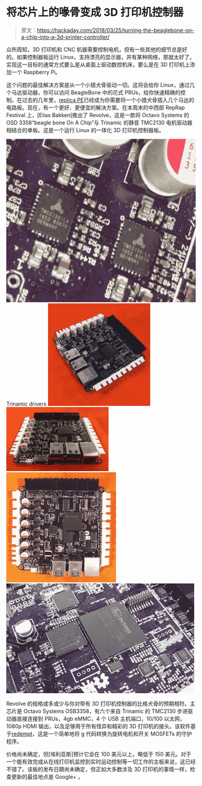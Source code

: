 # 将芯片上的喙骨变成 3D 打印机控制器

> 原文：<https://hackaday.com/2018/03/25/turning-the-beaglebone-on-a-chip-into-a-3d-printer-controller/>

众所周知，3D 打印机和 CNC 机器需要控制电机，但有一些其他的细节总是好的。如果控制器板运行 Linux，支持漂亮的显示器，并有某种网络，那就太好了。实现这一目标的通常方式要么是从桌面上驱动数控机床，要么是在 3D 打印机上添加一个 Raspberry Pi。

这个问题的最佳解决方案是从一个小猎犬骨驱动一切。这将会给你 Linux，通过几个马达驱动器，你可以访问 BeagleBone 中的花式 PRUs，给你快速精确的控制。在过去的几年里，[replica PE](https://www.thing-printer.com/product/replicape/)已经成为你需要将一个小猎犬骨插入几个马达的电路板。现在，有一个更好、更便宜的解决方案。在本周末的中西部 RepRap Festival 上，[Elias Bakken]推出了 Revolve，这是一款将 Octavo Systems 的 OSD 3358“beagle bone On A Chip”与 Trinamic 的静音 TMC2130 电机驱动器相结合的单板。这是一个运行 Linux 的一体化 3D 打印机控制器板。

 [![Trinamic drivers](img/df3c2e071eba9d507efa5d453c3eb824.png "trina")](https://i0.wp.com/hackaday.com/wp-content/uploads/2018/03/trina.jpg?ssl=1) Trinamic drivers [![2](img/b1e1a72ef35c48cebb5688705f77b600.png "2")](https://i0.wp.com/hackaday.com/wp-content/uploads/2018/03/2.jpg?ssl=1)  [![1](img/a2572b381694d54b566449bd0f4c66b8.png "1")](https://i0.wp.com/hackaday.com/wp-content/uploads/2018/03/1.jpg?ssl=1)  [![Thmb](img/a672ede5f9065bbbcc5f8d682cb990c7.png "Thmb")](https://i0.wp.com/hackaday.com/wp-content/uploads/2018/03/thmb.jpg?ssl=1)  [![ha](img/fb085aa2ccbc7b7a9e45a1e6728277c5.png "ha")](https://i0.wp.com/hackaday.com/wp-content/uploads/2018/03/ha.jpg?ssl=1) 

Revolve 的规格或多或少与你对带有 3D 打印机控制器的比格犬骨的预期相符。主芯片是 Octavo Systems OSB3358，有六个来自 Trinamic 的 TMC2130 步进驱动器直接连接到 PRUs，4gb eMMC，4 个 USB 主机端口，10/100 以太网，1080p HDMI 输出，以及足够用于所有怪异和精彩的 3D 打印机的接头。该软件基于[redempt](https://github.com/intelligent-agent/redeem)，这是一个简单地将 g 代码转换为旋转电机和开关 MOSFETs 的守护程序。

价格尚未确定，但[埃利亚斯]预计它会在 100 美元以上，略低于 150 美元。对于一个能有效完成从在线打印机监控到实时运动控制等一切工作的主板来说，这已经不错了。该板的发布日期尚未确定，但正如大多数涉及 3D 打印机的事情一样，检查更新的最佳地点是 Google+ 。